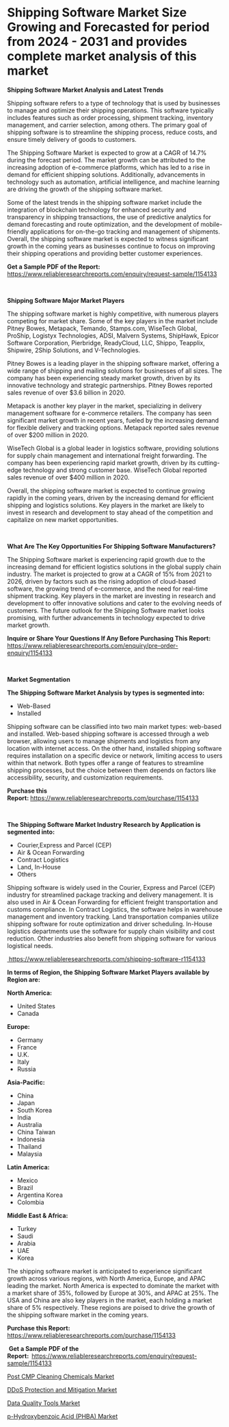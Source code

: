 <p><h1>Shipping Software Market Size Growing and Forecasted for period from 2024 - 2031 and provides complete market analysis of this market</h1></p><p><strong>Shipping Software Market Analysis and Latest Trends</strong></p>
<p><p>Shipping software refers to a type of technology that is used by businesses to manage and optimize their shipping operations. This software typically includes features such as order processing, shipment tracking, inventory management, and carrier selection, among others. The primary goal of shipping software is to streamline the shipping process, reduce costs, and ensure timely delivery of goods to customers.</p><p>The Shipping Software Market is expected to grow at a CAGR of 14.7% during the forecast period. The market growth can be attributed to the increasing adoption of e-commerce platforms, which has led to a rise in demand for efficient shipping solutions. Additionally, advancements in technology such as automation, artificial intelligence, and machine learning are driving the growth of the shipping software market.</p><p>Some of the latest trends in the shipping software market include the integration of blockchain technology for enhanced security and transparency in shipping transactions, the use of predictive analytics for demand forecasting and route optimization, and the development of mobile-friendly applications for on-the-go tracking and management of shipments. Overall, the shipping software market is expected to witness significant growth in the coming years as businesses continue to focus on improving their shipping operations and providing better customer experiences.</p></p>
<p><strong>Get a Sample PDF of the Report:&nbsp;</strong> <a href="https://www.reliableresearchreports.com/enquiry/request-sample/1154133">https://www.reliableresearchreports.com/enquiry/request-sample/1154133</a></p>
<p>&nbsp;</p>
<p><strong>Shipping Software Major Market Players</strong></p>
<p><p>The shipping software market is highly competitive, with numerous players competing for market share. Some of the key players in the market include Pitney Bowes, Metapack, Temando, Stamps.com, WiseTech Global, ProShip, Logistyx Technologies, ADSI, Malvern Systems, ShipHawk, Epicor Software Corporation, Pierbridge, ReadyCloud, LLC, Shippo, Teapplix, Shipwire, 2Ship Solutions, and V-Technologies.</p><p>Pitney Bowes is a leading player in the shipping software market, offering a wide range of shipping and mailing solutions for businesses of all sizes. The company has been experiencing steady market growth, driven by its innovative technology and strategic partnerships. Pitney Bowes reported sales revenue of over $3.6 billion in 2020.</p><p>Metapack is another key player in the market, specializing in delivery management software for e-commerce retailers. The company has seen significant market growth in recent years, fueled by the increasing demand for flexible delivery and tracking options. Metapack reported sales revenue of over $200 million in 2020.</p><p>WiseTech Global is a global leader in logistics software, providing solutions for supply chain management and international freight forwarding. The company has been experiencing rapid market growth, driven by its cutting-edge technology and strong customer base. WiseTech Global reported sales revenue of over $400 million in 2020.</p><p>Overall, the shipping software market is expected to continue growing rapidly in the coming years, driven by the increasing demand for efficient shipping and logistics solutions. Key players in the market are likely to invest in research and development to stay ahead of the competition and capitalize on new market opportunities.</p></p>
<p>&nbsp;</p>
<p><strong>What Are The Key Opportunities For Shipping Software Manufacturers?</strong></p>
<p><p>The Shipping Software market is experiencing rapid growth due to the increasing demand for efficient logistics solutions in the global supply chain industry. The market is projected to grow at a CAGR of 15% from 2021 to 2026, driven by factors such as the rising adoption of cloud-based software, the growing trend of e-commerce, and the need for real-time shipment tracking. Key players in the market are investing in research and development to offer innovative solutions and cater to the evolving needs of customers. The future outlook for the Shipping Software market looks promising, with further advancements in technology expected to drive market growth.</p></p>
<p><strong>Inquire or Share Your Questions If Any Before Purchasing This Report:</strong> <a href="https://www.reliableresearchreports.com/enquiry/pre-order-enquiry/1154133">https://www.reliableresearchreports.com/enquiry/pre-order-enquiry/1154133</a></p>
<p>&nbsp;</p>
<p><strong>Market Segmentation</strong></p>
<p><strong>The Shipping Software Market Analysis by types is segmented into:</strong></p>
<p><ul><li>Web-Based</li><li>Installed</li></ul></p>
<p><p>Shipping software can be classified into two main market types: web-based and installed. Web-based shipping software is accessed through a web browser, allowing users to manage shipments and logistics from any location with internet access. On the other hand, installed shipping software requires installation on a specific device or network, limiting access to users within that network. Both types offer a range of features to streamline shipping processes, but the choice between them depends on factors like accessibility, security, and customization requirements.</p></p>
<p><strong>Purchase this Report:&nbsp;</strong><a href="https://www.reliableresearchreports.com/purchase/1154133">https://www.reliableresearchreports.com/purchase/1154133</a></p>
<p>&nbsp;</p>
<p><strong>The Shipping Software Market Industry Research by Application is segmented into:</strong></p>
<p><ul><li>Courier,Express and Parcel (CEP)</li><li>Air & Ocean Forwarding</li><li>Contract Logistics</li><li>Land, In-House</li><li>Others</li></ul></p>
<p><p>Shipping software is widely used in the Courier, Express and Parcel (CEP) industry for streamlined package tracking and delivery management. It is also used in Air & Ocean Forwarding for efficient freight transportation and customs compliance. In Contract Logistics, the software helps in warehouse management and inventory tracking. Land transportation companies utilize shipping software for route optimization and driver scheduling. In-House logistics departments use the software for supply chain visibility and cost reduction. Other industries also benefit from shipping software for various logistical needs.</p></p>
<p><a href="https://www.reliableresearchreports.com/shipping-software-r1154133">&nbsp;https://www.reliableresearchreports.com/shipping-software-r1154133</a></p>
<p><strong>In terms of Region, the Shipping Software Market Players available by Region are:</strong></p>
<p>
    <p> <strong> North America: </strong>
        <ul>
            <li>United States</li>
            <li>Canada</li>
        </ul>
        </p> 
    <p> <strong> Europe: </strong>
        <ul>
            <li>Germany</li>
            <li>France</li>
            <li>U.K.</li>
            <li>Italy</li>
            <li>Russia</li>
        </ul>
        </p> 
    <p> <strong> Asia-Pacific: </strong>
        <ul>
            <li>China</li>
            <li>Japan</li>
            <li>South Korea</li>
            <li>India</li>
            <li>Australia</li>
            <li>China Taiwan</li>
            <li>Indonesia</li>
            <li>Thailand</li>
            <li>Malaysia</li>
        </ul>
        </p> 
    <p> <strong> Latin America: </strong>
        <ul>
            <li>Mexico</li>
            <li>Brazil</li>
            <li>Argentina Korea</li>
            <li>Colombia</li>
        </ul>
        </p> 
    <p> <strong> Middle East & Africa: </strong>
        <ul>
            <li>Turkey</li>
            <li>Saudi</li>
            <li>Arabia</li>
            <li>UAE</li>
            <li>Korea</li>
        </ul>
    </p>
    </p>
<p><p>The shipping software market is anticipated to experience significant growth across various regions, with North America, Europe, and APAC leading the market. North America is expected to dominate the market with a market share of 35%, followed by Europe at 30%, and APAC at 25%. The USA and China are also key players in the market, each holding a market share of 5% respectively. These regions are poised to drive the growth of the shipping software market in the coming years.</p></p>
<p><strong>Purchase this Report: </strong><a href="https://www.reliableresearchreports.com/purchase/1154133">https://www.reliableresearchreports.com/purchase/1154133</a></p>
<p>&nbsp;<strong>Get a Sample PDF of the Report:&nbsp;&nbsp;</strong><a href="https://www.reliableresearchreports.com/enquiry/request-sample/1154133">https://www.reliableresearchreports.com/enquiry/request-sample/1154133</a></p>
<p><strong></strong></p>
<p><p><a href="https://www.linkedin.com/pulse/post-cmp-cleaning-chemicals-market-size-growth-segmentation-jfqxc">Post CMP Cleaning Chemicals Market</a></p><p><a href="https://github.com/AnnChovey2023/Market-Research-Report-List-1/blob/main/ddos-protection-and-mitigation-market.md">DDoS Protection and Mitigation Market</a></p><p><a href="https://github.com/ZackaryHalvorson2023/Market-Research-Report-List-1/blob/main/data-quality-tools-market.md">Data Quality Tools Market</a></p><p><a href="https://www.linkedin.com/pulse/global-p-hydroxybenzoic-acid-phba-market-size-trends-oagxf">p-Hydroxybenzoic Acid (PHBA) Market</a></p></p>